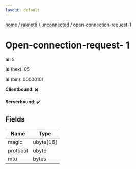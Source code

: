 ```yaml
---
layout: default
---
```


[home](/)  /  [raknet8](/protocol/raknet8)  /  [unconnected](/protocol/raknet8/unconnected)  /  open-connection-request-1

# Open-connection-request- 1

**Id**: 5

**Id** (hex): 05

**Id** (bin): 00000101

**Clientbound**: ✖️

**Serverbound**: ✔️

## Fields

Name | Type
---|---
magic | ubyte[16]
protocol | ubyte
mtu | bytes

